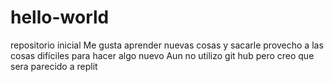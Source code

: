 # hello-world
repositorio inicial
Me gusta aprender nuevas cosas y sacarle provecho a las cosas difíciles para hacer algo nuevo
Aun no utilizo git hub pero creo que sera parecido a replit
